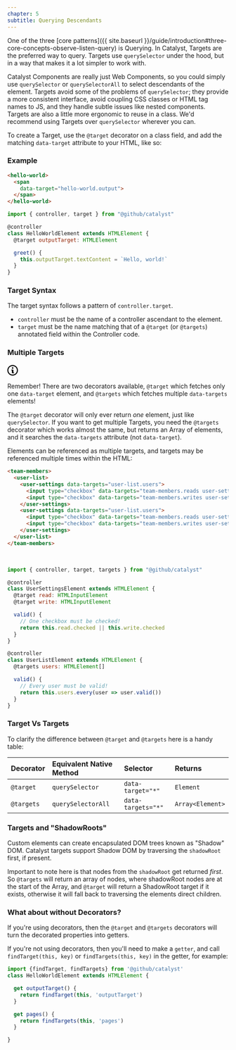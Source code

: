 ```yaml
---
chapter: 5
subtitle: Querying Descendants
---
```


One of the three [core patterns]({{ site.baseurl }}/guide/introduction#three-core-concepts-observe-listen-query) is Querying. In Catalyst, Targets are the preferred way to query. Targets use `querySelector` under the hood, but in a way that makes it a lot simpler to work with.

Catalyst Components are really just Web Components, so you could simply use `querySelector` or `querySelectorAll` to select descendants of the element. Targets avoid some of the problems of `querySelector`; they provide a more consistent interface, avoid coupling CSS classes or HTML tag names to JS, and they handle subtle issues like nested components. Targets are also a little more ergonomic to reuse in a class. We'd recommend using Targets over `querySelector` wherever you can.

To create a Target, use the `@target` decorator on a class field, and add the matching `data-target` attribute to your HTML, like so:

### Example

<div class="d-flex my-4">
  <div>

```html
<hello-world>
  <span
    data-target="hello-world.output">
  </span>
</hello-world>
```

  </div>
  <div class="ml-4">

```js
import { controller, target } from "@github/catalyst"

@controller
class HelloWorldElement extends HTMLElement {
  @target outputTarget: HTMLElement

  greet() {
    this.outputTarget.textContent = `Hello, world!`
  }
}
```

  </div>
</div>

### Target Syntax

The target syntax follows a pattern of `controller.target`.

 - `controller` must be the name of a controller ascendant to the element.
 - `target` must be the name matching that of a `@target` (or `@targets`) annotated field within the Controller code.

### Multiple Targets

<div class="d-flex border rounded-1 my-3 box-shadow-medium">
  <span class="d-flex bg-blue text-white rounded-left-1 p-3">
    <svg width="24" viewBox="0 0 14 16" class="octicon octicon-info" aria-hidden="true">
      <path
        fill-rule="evenodd"
        d="M6.3 5.69a.942.942 0 0 1-.28-.7c0-.28.09-.52.28-.7.19-.18.42-.28.7-.28.28 0 .52.09.7.28.18.19.28.42.28.7 0 .28-.09.52-.28.7a1 1 0 0 1-.7.3c-.28 0-.52-.11-.7-.3zM8 7.99c-.02-.25-.11-.48-.31-.69-.2-.19-.42-.3-.69-.31H6c-.27.02-.48.13-.69.31-.2.2-.3.44-.31.69h1v3c.02.27.11.5.31.69.2.2.42.31.69.31h1c.27 0 .48-.11.69-.31.2-.19.3-.42.31-.69H8V7.98v.01zM7 2.3c-3.14 0-5.7 2.54-5.7 5.68 0 3.14 2.56 5.7 5.7 5.7s5.7-2.55 5.7-5.7c0-3.15-2.56-5.69-5.7-5.69v.01zM7 .98c3.86 0 7 3.14 7 7s-3.14 7-7 7-7-3.12-7-7 3.14-7 7-7z"
      />
    </svg>
  </span>
  <div class="p-3">

Remember! There are two decorators available, `@target` which fetches only one `data-target` element, and `@targets` which fetches multiple `data-targets` elements!

  </div>
</div>

The `@target` decorator will only ever return _one_ element, just like `querySelector`. If you want to get multiple Targets, you need the `@targets` decorator which works almost the same, but returns an Array of elements, and it searches the `data-targets` attribute (not `data-target`). 

Elements can be referenced as multiple targets, and targets may be referenced multiple times within the HTML:

```html
<team-members>
  <user-list>
    <user-settings data-targets="user-list.users">
      <input type="checkbox" data-targets="team-members.reads user-settings.reads">
      <input type="checkbox" data-targets="team-members.writes user-settings.writes">
    </user-settings>
    <user-settings data-targets="user-list.users">
      <input type="checkbox" data-targets="team-members.reads user-settings.reads">
      <input type="checkbox" data-targets="team-members.writes user-settings.writes">
    </user-settings>
  </user-list>
</team-members>
```

<br>

```js
import { controller, target, targets } from "@github/catalyst"

@controller
class UserSettingsElement extends HTMLElement {
  @target read: HTMLInputElement
  @target write: HTMLInputElement

  valid() {
    // One checkbox must be checked!
    return this.read.checked || this.write.checked
  }
}

@controller
class UserListElement extends HTMLElement {
  @targets users: HTMLElement[]

  valid() {
    // Every user must be valid!
    return this.users.every(user => user.valid())
  }
}
```

### Target Vs Targets

To clarify the difference between `@target` and `@targets` here is a handy table:

| Decorator  | Equivalent Native Method | Selector           | Returns          | 
|:-----------|:-------------------------|:-------------------|:-----------------|
| `@target`  | `querySelector`          | `data-target="*"`  | `Element`        | 
| `@targets` | `querySelectorAll`       | `data-targets="*"` | `Array<Element>` | 

### Targets and "ShadowRoots"

Custom elements can create encapsulated DOM trees known as "Shadow" DOM. Catalyst targets support Shadow DOM by traversing the `shadowRoot` first, if present.

Important to note here is that nodes from the `shadowRoot` get returned _first_. So `@targets` will return an array of nodes, where shadowRoot nodes are at the start of the Array, and `@target` will return a ShadowRoot target if it exists, otherwise it will fall back to traversing the elements direct children.

### What about without Decorators?

If you're using decorators, then the `@target` and `@targets` decorators will turn the decorated properties into getters.

If you're not using decorators, then you'll need to make a `getter`, and call `findTarget(this, key)` or `findTargets(this, key)` in the getter, for example:

```js
import {findTarget, findTargets} from '@github/catalyst'
class HelloWorldElement extends HTMLElement {

  get outputTarget() {
    return findTarget(this, 'outputTarget')
  }

  get pages() {
    return findTargets(this, 'pages')
  }

}
```

